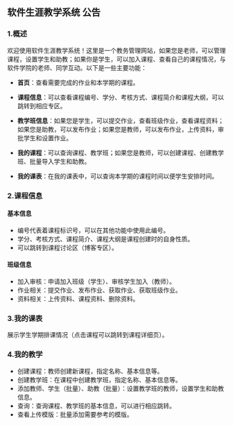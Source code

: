 ## 软件生涯教学系统 公告

### 1.概述

欢迎使用软件生涯教学系统！这里是一个教务管理网站，如果您是老师，可以管理课程，设置学生和助教；如果你是学生，可以加入课程、查看自己的课程情况，与软件学院的老师、同学互动。以下是一些主要功能：

* **首页**：查看需要完成的作业和本学期的课程。

* **课程信息**：可以查看课程编号、学分、考核方式、课程简介和课程大纲，可以跳转到相应专区。

* **教学班信息**：如果您是学生，可以提交作业，查看班级作业，查看课程资料；如果您是助教，可以发布作业；如果您是教师，可以发布作业，上传资料，审批学生和设置作业。

* **我的课程**：可以查询课程、教学班；如果您是教师，可以创建课程、创建教学班、批量导入学生和助教。

* **我的课表**：在我的课表中，可以查询本学期的课程时间以便学生安排时间。


### 2.课程信息

#### 基本信息

* 编号代表着课程标识号，可以在其他功能中使用此编号。
* 学分、考核方式、课程简介、课程大纲是课程创建时的自身性质。
* 可以跳转到课程讨论区（博客专区）。

#### 班级信息

* 加入审核：申请加入班级（学生）、审核学生加入（教师）。
* 作业相关：提交作业、发布作业、获取作业、获取班级作业。
* 资料相关：上传资料、课程资料、删除资料。

### 3.我的课表

展示学生学期排课情况（点击课程可以跳转到课程详细页）。

### 4.我的教学

* 创建课程：教师创建新课程，指定名称、基本信息等。
* 创建教学班：在课程中创建教学班，指定名称、基本信息等。
* 添加教师、学生（批量）、助教（批量）：设置教学班的教师，设置学生和助教信息。
* 查询：查询课程、教学班的基本信息，可以进行相应跳转。
* 查看上传模版：批量添加需要参考的模版。